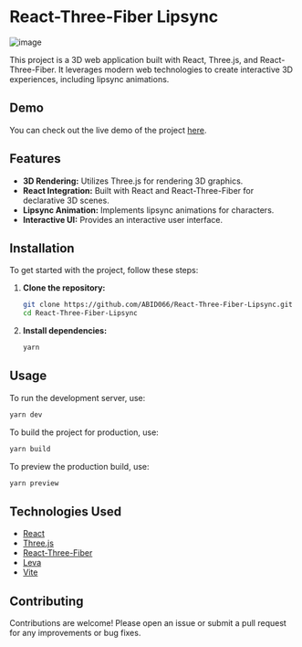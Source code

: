# React-Three-Fiber Lipsync

![image](https://i.ibb.co.com/SXgyC8vf/image.png)

This project is a 3D web application built with React, Three.js, and React-Three-Fiber. It leverages modern web technologies to create interactive 3D experiences, including lipsync animations.

## Demo

You can check out the live demo of the project [here](https://r3-f-lipsync.vercel.app).

## Features

- **3D Rendering:** Utilizes Three.js for rendering 3D graphics.
- **React Integration:** Built with React and React-Three-Fiber for declarative 3D scenes.
- **Lipsync Animation:** Implements lipsync animations for characters.
- **Interactive UI:** Provides an interactive user interface.

## Installation

To get started with the project, follow these steps:

1. **Clone the repository:**

   ```bash
   git clone https://github.com/ABID066/React-Three-Fiber-Lipsync.git
   cd React-Three-Fiber-Lipsync
   ```

2. **Install dependencies:**

   ```bash
   yarn
   ```

## Usage

To run the development server, use:

```bash
yarn dev
```

To build the project for production, use:

```bash
yarn build
```

To preview the production build, use:

```bash
yarn preview
```

## Technologies Used

- [React](https://reactjs.org/)
- [Three.js](https://threejs.org/)
- [React-Three-Fiber](https://docs.pmnd.rs/react-three-fiber/getting-started/introduction)
- [Leva](https://github.com/pmndrs/leva)
- [Vite](https://vitejs.dev/)

## Contributing

Contributions are welcome! Please open an issue or submit a pull request for any improvements or bug fixes.
